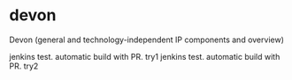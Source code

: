 # devon
Devon (general and technology-independent IP components and overview)

jenkins test. automatic build with PR. try1
jenkins test. automatic build with PR. try2
